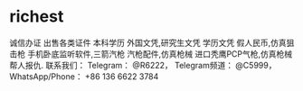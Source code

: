 # richest
诚信办证 出售各类证件 本科学历 外国文凭,研究生文凭 学历文凭 假人民币,仿真狙击枪 手机卧底监听软件,三箭汽枪 汽枪配件,仿真枪械 进口秃鹰PCP气枪,仿真枪械 帮人报仇. 联系我们： Telegram： @R6222， Telegram频道： @C5999， WhatsApp/Phone： +86 136 6622 3784
